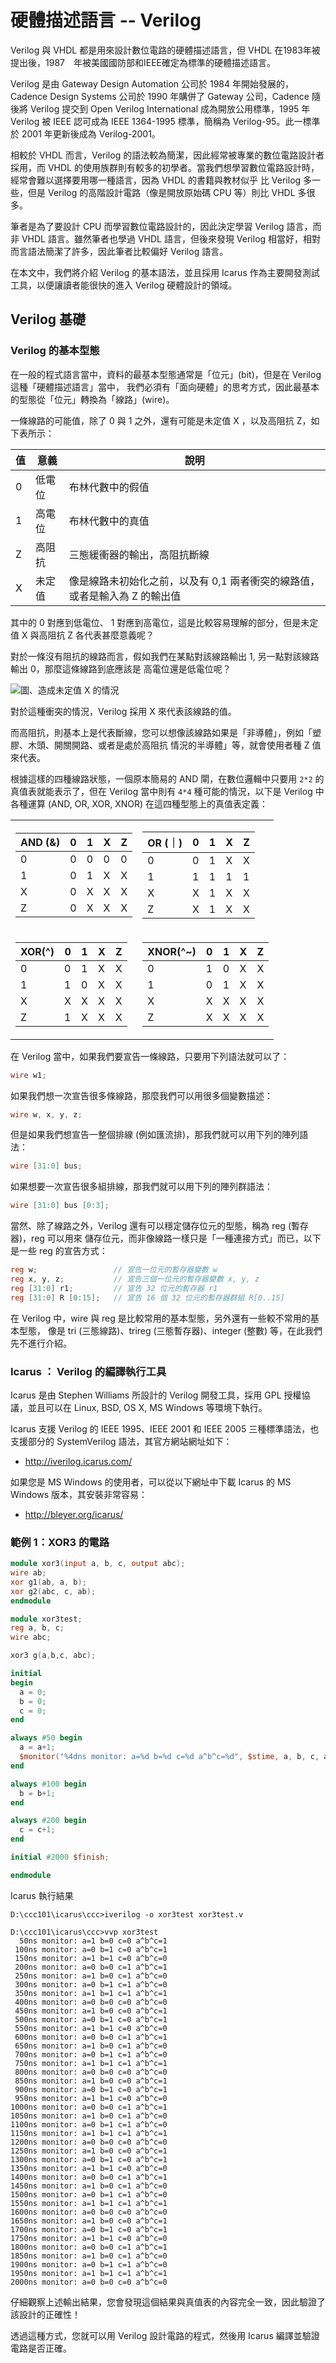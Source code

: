 # 硬體描述語言 -- Verilog

Verilog 與 VHDL 都是用來設計數位電路的硬體描述語言，但 VHDL 在1983年被提出後，1987　年被美國國防部和IEEE確定為標準的硬體描述語言。

Verilog 是由 Gateway Design Automation 公司於 1984 年開始發展的， Cadence Design Systems 公司於 1990 年購併了
 Gateway 公司，Cadence 隨後將 Verilog 提交到 Open Verilog International 成為開放公用標準，1995 年 Verilog 被
 IEEE 認可成為 IEEE 1364-1995 標準，簡稱為 Verilog-95。此一標準於 2001 年更新後成為 Verilog-2001。

相較於 VHDL 而言，Verilog 的語法較為簡潔，因此經常被專業的數位電路設計者採用，而 VHDL 的使用族群則有較多的初學者。當我們想學習數位電路設計時，經常會難以選擇要用哪一種語言，因為 VHDL 的書籍與教材似乎
比 Verilog 多一些，但是 Verilog 的高階設計電路（像是開放原始碼 CPU 等）則比 VHDL 多很多。

筆者是為了要設計 CPU 而學習數位電路設計的，因此決定學習 Verilog 語言，而非 VHDL 語言。雖然筆者也學過 VHDL 語言，但後來發現 Verilog 相當好，相對而言語法簡潔了許多，因此筆者比較偏好 Verilog 語言。

在本文中，我們將介紹 Verilog 的基本語法，並且採用 Icarus 作為主要開發測試工具，以便讓讀者能很快的進入 Verilog 硬體設計的領域。

## Verilog 基礎

### Verilog 的基本型態

在一般的程式語言當中，資料的最基本型態通常是「位元」(bit)，但是在 Verilog 這種「硬體描述語言」當中，
我們必須有「面向硬體」的思考方式，因此最基本的型態從「位元」轉換為「線路」(wire)。

一條線路的可能值，除了 0 與 1 之外，還有可能是未定值 X ，以及高阻抗 Z，如下表所示：

值   | 意義  |    說明
---|-------|----------------------------------------------------------------------------
0  |  低電位 |   布林代數中的假值
1  |  高電位 |   布林代數中的真值
Z  |  高阻抗 |   三態緩衝器的輸出，高阻抗斷線
X  |  未定值 |   像是線路未初始化之前，以及有 0,1 兩者衝突的線路值，或者是輸入為 Z 的輸出值

其中的 0 對應到低電位、 1 對應到高電位，這是比較容易理解的部分，但是未定值 X 與高阻抗 Z 各代表甚麼意義呢？

對於一條沒有阻抗的線路而言，假如我們在某點對該線路輸出 1, 另一點對該線路輸出 0，那麼這條線路到底應該是
高電位還是低電位呢？

![圖、造成未定值 X 的情況](./img/VerilogWireX.jpg)

對於這種衝突的情況，Verilog 採用 X 來代表該線路的值。

而高阻抗，則基本上是代表斷線，您可以想像該線路如果是「非導體」，例如「塑膠、木頭、開關開路、或者是處於高阻抗
情況的半導體」等，就會使用者種 Z 值來代表。

根據這樣的四種線路狀態，一個原本簡易的 AND 閘，在數位邏輯中只要用 `2*2` 的真值表就能表示了，但在 Verilog 當中則有
`4*4` 種可能的情況，以下是 Verilog 中各種運算 (AND, OR, XOR, XNOR) 在這四種型態上的真值表定義：

<table style="border:0;width:500px;">
<tr>
<td style="border:0;">

AND (&) | 0  |  1  |  X  |  Z
--------|----|-----|-----|---
0       | 0  |  0  |  0  |  0
1       | 0  |  1  |  X  |  X
X       | 0  |  X  |  X  |  X
Z       | 0  |  X  |  X  |  X

</td><td style="border:0;">

OR (｜)  | 0 | 1  |  X |   Z
------|-----|----|-----|-----
0     |  0   | 1  |  X  |  X
1     |  1   | 1  |  1  |  1
X     |  X   | 1  |  X  |  X
Z     |  X   | 1  |  X  |  X

</td>
</tr>
<tr>
<td style="border:0;">

XOR(^) | 0  |  1   | X  |  Z
-------|----|------|----|---
0      | 0  |  1   | X  |  X
1      | 1  |  0   | X  |  X
X      | X  |  X   | X  |  X
Z      | 1  |  X   | X  |  X

</td><td style="border:0;">

XNOR(^~) |  0  |  1  |  X  |  Z
---------|-----|-----|-----|-----
0        |  1  |  0  |  X  |  X
1        |  0  |  1  |  X  |  X
X        |  X  |  X  |  X  |  X
Z        |  X  |  X  |  X  |  X

</td>
</tr>
</table>

在 Verilog 當中，如果我們要宣告一條線路，只要用下列語法就可以了：

```verilog
wire w1;
```

如果我們想一次宣告很多條線路，那麼我們可以用很多個變數描述：

```verilog
wire w, x, y, z;
```

但是如果我們想宣告一整個排線 (例如匯流排)，那我們就可以用下列的陣列語法：

```verilog
wire [31:0] bus;
```

如果想要一次宣告很多組排線，那我們就可以用下列的陣列群語法：

```verilog
wire [31:0] bus [0:3];
```

當然、除了線路之外，Verilog 還有可以穩定儲存位元的型態，稱為 reg (暫存器)，reg 可以用來
儲存位元，而非像線路一樣只是「一種連接方式」而已，以下是一些 reg 的宣告方式：

```verilog
reg w;                 // 宣告一位元的暫存器變數 w
reg x, y, z;           // 宣告三個一位元的暫存器變數 x, y, z
reg [31:0] r1;         // 宣告 32 位元的暫存器 r1
reg [31:0] R [0:15];   // 宣告 16 個 32 位元的暫存器群組 R[0..15]
```

在 Verilog 中，wire 與 reg 是比較常用的基本型態，另外還有一些較不常用的基本型態，
像是 tri (三態線路)、trireg (三態暫存器)、integer (整數) 等，在此我們先不進行介紹。

### Icarus ： Verilog 的編譯執行工具

Icarus 是由 Stephen Williams 所設計的 Verilog 開發工具，採用 GPL 授權協議，並且可以在 Linux, BSD, OS X, MS Windows 等環境下執行。

Icarus 支援 Verilog 的 IEEE 1995、IEEE 2001 和 IEEE 2005 三種標準語法，也支援部分的 SystemVerilog 語法，其官方網站網址如下：

* <http://iverilog.icarus.com/>

如果您是 MS Windows 的使用者，可以從以下網址中下載 Icarus 的 MS Windows 版本，其安裝非常容易：

* <http://bleyer.org/icarus/>

### 範例 1：XOR3 的電路

```verilog
module xor3(input a, b, c, output abc);
wire ab;
xor g1(ab, a, b);
xor g2(abc, c, ab);
endmodule

module xor3test;
reg a, b, c;
wire abc;

xor3 g(a,b,c, abc);

initial
begin
  a = 0;
  b = 0;
  c = 0;
end

always #50 begin
  a = a+1;
  $monitor("%4dns monitor: a=%d b=%d c=%d a^b^c=%d", $stime, a, b, c, abc);
end

always #100 begin
  b = b+1;
end

always #200 begin
  c = c+1;
end

initial #2000 $finish;

endmodule
```

Icarus 執行結果

```
D:\ccc101\icarus\ccc>iverilog -o xor3test xor3test.v

D:\ccc101\icarus\ccc>vvp xor3test
  50ns monitor: a=1 b=0 c=0 a^b^c=1
 100ns monitor: a=0 b=1 c=0 a^b^c=1
 150ns monitor: a=1 b=1 c=0 a^b^c=0
 200ns monitor: a=0 b=0 c=1 a^b^c=1
 250ns monitor: a=1 b=0 c=1 a^b^c=0
 300ns monitor: a=0 b=1 c=1 a^b^c=0
 350ns monitor: a=1 b=1 c=1 a^b^c=1
 400ns monitor: a=0 b=0 c=0 a^b^c=0
 450ns monitor: a=1 b=0 c=0 a^b^c=1
 500ns monitor: a=0 b=1 c=0 a^b^c=1
 550ns monitor: a=1 b=1 c=0 a^b^c=0
 600ns monitor: a=0 b=0 c=1 a^b^c=1
 650ns monitor: a=1 b=0 c=1 a^b^c=0
 700ns monitor: a=0 b=1 c=1 a^b^c=0
 750ns monitor: a=1 b=1 c=1 a^b^c=1
 800ns monitor: a=0 b=0 c=0 a^b^c=0
 850ns monitor: a=1 b=0 c=0 a^b^c=1
 900ns monitor: a=0 b=1 c=0 a^b^c=1
 950ns monitor: a=1 b=1 c=0 a^b^c=0
1000ns monitor: a=0 b=0 c=1 a^b^c=1
1050ns monitor: a=1 b=0 c=1 a^b^c=0
1100ns monitor: a=0 b=1 c=1 a^b^c=0
1150ns monitor: a=1 b=1 c=1 a^b^c=1
1200ns monitor: a=0 b=0 c=0 a^b^c=0
1250ns monitor: a=1 b=0 c=0 a^b^c=1
1300ns monitor: a=0 b=1 c=0 a^b^c=1
1350ns monitor: a=1 b=1 c=0 a^b^c=0
1400ns monitor: a=0 b=0 c=1 a^b^c=1
1450ns monitor: a=1 b=0 c=1 a^b^c=0
1500ns monitor: a=0 b=1 c=1 a^b^c=0
1550ns monitor: a=1 b=1 c=1 a^b^c=1
1600ns monitor: a=0 b=0 c=0 a^b^c=0
1650ns monitor: a=1 b=0 c=0 a^b^c=1
1700ns monitor: a=0 b=1 c=0 a^b^c=1
1750ns monitor: a=1 b=1 c=0 a^b^c=0
1800ns monitor: a=0 b=0 c=1 a^b^c=1
1850ns monitor: a=1 b=0 c=1 a^b^c=0
1900ns monitor: a=0 b=1 c=1 a^b^c=0
1950ns monitor: a=1 b=1 c=1 a^b^c=1
2000ns monitor: a=0 b=0 c=0 a^b^c=0
```

仔細觀察上述輸出結果，您會發現這個結果與真值表的內容完全一致，因此驗證了該設計的正確性！

透過這種方式，您就可以用 Verilog 設計電路的程式，然後用 Icarus 編譯並驗證電路是否正確。

